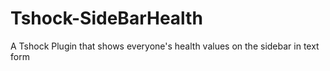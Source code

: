 # Tshock-SideBarHealth
A Tshock Plugin that shows everyone's health values on the sidebar in text form
